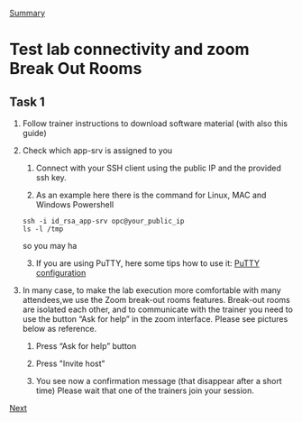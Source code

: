 [Summary](./index.md)

# Test lab connectivity and zoom Break Out Rooms

## Task 1

1.	Follow trainer instructions to download software material (with also this guide)

2.	Check which app-srv is assigned to you

    1.	Connect with your SSH client using the public IP and the provided ssh key.

    2.	As an example here there is the command for Linux, MAC and Windows Powershell

    ```shell
    ssh -i id_rsa_app-srv opc@your_public_ip
    ls -l /tmp
    ```
    so you may ha

    3.	If you are using PuTTY, here some tips how to use it: [PuTTY configuration](./putty_instructions.md)

3.	In many case, to make the lab execution more comfortable with many attendees,we use the Zoom break-out rooms features.
    Break-out rooms are isolated each other, and to communicate with the trainer you need to use the button “Ask for help” in the zoom interface.
    Please see pictures below as reference.

    1. Press “Ask for help” button

    2. Press "Invite host"

    3. You see now a confirmation message (that disappear after a short time)
    Please wait that one of the trainers join your session.

[Next](./mysql_architecture_and_installation.md)
